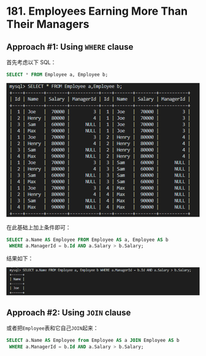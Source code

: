 # 181. Employees Earning More Than Their Managers
## Approach #1: Using `WHERE` clause
首先考虑以下 SQL：

```sql
SELECT * FROM Employee a, Employee b;
```

![](181/1.png)

在此基础上加上条件即可：

```sql
SELECT a.Name AS Employee FROM Employee AS a, Employee AS b
 WHERE a.ManagerId = b.Id AND a.Salary > b.Salary;
```

结果如下：

![](181/2.png)

## Approach #2: Using `JOIN` clause
或者把`Employee`表和它自己`JOIN`起来：

```sql
SELECT a.Name AS Employee from Employee AS a JOIN Employee AS b
 WHERE a.ManagerId = b.Id AND a.Salary > b.Salary;
```